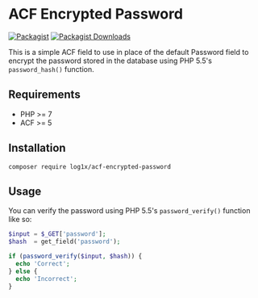 # ACF Encrypted Password
[![Packagist](https://img.shields.io/packagist/v/log1x/acf-encrypted-password.svg?style=flat-square)](https://packagist.org/packages/log1x/acf-encrypted-password)
[![Packagist Downloads](https://img.shields.io/packagist/dt/log1x/acf-encrypted-password.svg?style=flat-square)](https://packagist.org/packages/log1x/acf-encrypted-password)

This is a simple ACF field to use in place of the default Password field to encrypt the password stored in the database using PHP 5.5's `password_hash()` function.

## Requirements
* PHP >= 7
* ACF >= 5

## Installation
`composer require log1x/acf-encrypted-password`

## Usage
You can verify the password using PHP 5.5's `password_verify()` function like so:

```php
$input = $_GET['password'];
$hash  = get_field('password');

if (password_verify($input, $hash)) {
  echo 'Correct';
} else {
  echo 'Incorrect';
}
```
